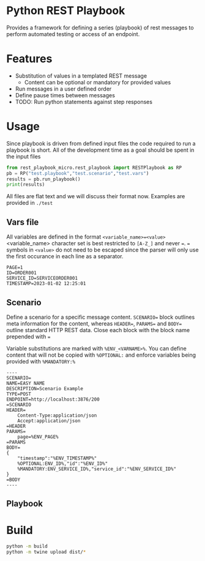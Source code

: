 # Python REST Playbook

Provides a framework for defining a series (playbook) of rest messages to perform automated testing or access of an endpoint.

# Features

-   Substitution of values in a templated REST message
    -   Content can be optional or mandatory for provided values
-   Run messages in a user defined order
-   Define pause times between messages
-   TODO: Run python statements against step responses

# Usage

Since playbook is driven from defined input files the code required to run a playbook is short. All of the development time as a goal should be spent in the input files

```python
from rest_playbook_micro.rest_playbook import RESTPlaybook as RP
pb = RP("test.playbook","test.scenario","test.vars")
results = pb.run_playbook()
print(results)
```

All files are flat text and we will discuss their format now. Examples are provided in ```./test```

## Vars file
All variables are defined in the format ```<variable_name>=<value>```
<variable_name> character set is best restricted to ```[A-Z_]``` and never ```=```. ```=``` symbols in ```<value>``` do not need to be escaped since the parser will only use the first occurance in each line as a separator.
```text
PAGE=1
ID=ORDER001
SERVICE_ID=SERVICEORDER001
TIMESTAMP=2023-01-02 12:25:01
```
## Scenario
Define a scenario for a specific message content. `SCENARIO=` block outlines meta information for the content, whereas `HEADER=`, `PARAMS=` and `BODY=` outline standard HTTP REST data. Close each block with the block name prepended with `=`

Variable substitutions are marked with `%ENV_<VARNAME>%`. You can define content that will not be copied with `%OPTIONAL:` and enforce variables being provided with `%MANDATORY:%`

```text
----
SCENARIO=
NAME=EASY NAME
DESCRIPTION=Scenario Example
TYPE=POST
ENDPOINT=http://localhost:3876/200
=SCENARIO
HEADER=
	Content-Type:application/json
	Accept:application/json
=HEADER
PARAMS=
	page=%ENV_PAGE%
=PARAMS
BODY=
{
    "timestamp":"%ENV_TIMESTAMP%"
    %OPTIONAL:ENV_ID%,"id":"%ENV_ID%"
    %MANDATORY:ENV_SERVICE_ID%,"service_id":"%ENV_SERVICE_ID%"
}
=BODY
----
```

## Playbook


# Build

```bash
python -m build
python -m twine upload dist/*
```
